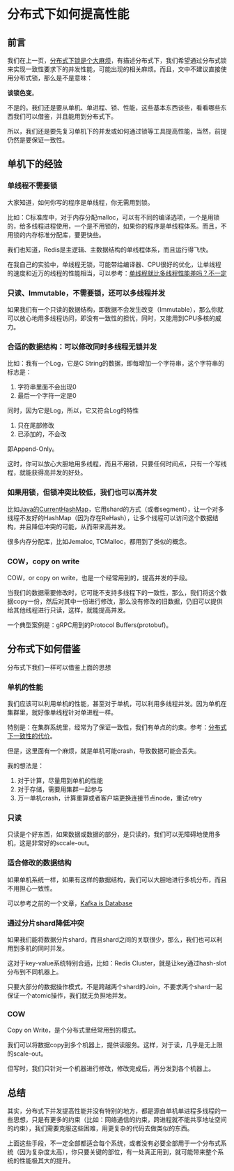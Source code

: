 # 分布式下如何提高性能

## 前言

我们在上一页，[分布式下锁是个大麻烦](lock-is-bad.md)，有描述分布式下，我们希望通过分布式锁来实现一致性要求下的并发性能，可能出现的相关麻烦。而且，文中不建议直接使用分布式锁，那么是不是意味：

**谈锁色变**。

不是的。我们还是要从单机、单进程、锁、性能，这些基本东西谈些，看看哪些东西我们可以借鉴，并且能用到分布式下。

所以，我们还是要先复习单机下的并发或如何通过锁等工具提高性能，当然，前提仍然是要保证一致性。

## 单机下的经验

### 单线程不需要锁

大家知道，如何你写的程序是单线程，你无需用到锁。

比如：C标准库中，对于内存分配malloc，可以有不同的编译选项，一个是用锁的，给多线程进程使用，一个是不用锁的，如果你的程序是单线程体系。而且，不用锁的内存标准分配库，要更快些。

我们也知道，Redis是主逻辑、主数据结构的单线程体系，而且运行得飞快。

在我自己的实验中，单线程无锁，可能带给编译器、CPU很好的优化，让单线程的速度和近万的线程的性能相当，可以参考：[单线程就比多线程性能差吗？不一定](https://zhuanlan.zhihu.com/p/397039359)

### 只读、Immutable，不需要锁，还可以多线程并发

如果我们有一个只读的数据结构，即数据不会发生改变（Immutable），那么你就可以放心地用多线程访问，即没有一致性的担忧，同时，又能用到CPU多核的威力。

### 合适的数据结构：可以修改同时多线程无锁并发

比如：我有一个Log，它是C String的数据，即每增加一个字符串，这个字符串的标志是：

1. 字符串里面不会出现0
2. 最后一个字符一定是0

同时，因为它是Log，所以，它又符合Log的特性

1. 只在尾部修改
2. 已添加的，不会改

即Append-Only。

这时，你可以放心大胆地用多线程，而且不用锁，只要任何时间点，只有一个写线程，就能获得高并发的好处。

### 如果用锁，但锁冲突比较低，我们也可以高并发

比如[Java的CurrentHashMap](https://dzone.com/articles/how-concurrenthashmap-works-internally-in-java)，它用shard的方式（或者segment），让一个对多线程不友好的HashMap（因为存在ReHash），让多个线程可以访问这个数据结构，并且降低冲突的可能，从而带来高并发。

很多内存分配库，比如Jemaloc, TCMalloc，都用到了类似的概念。

### COW，copy on write

COW，or copy on write，也是一个经常用到的，提高并发的手段。

当我们的数据需要修改时，它可能不支持多线程下的一致性，那么，我们将这个数据copy一份，然后对其中一份进行修改，那么没有修改的旧数据，仍旧可以提供给其他线程进行只读，这样，就能提高并发。

一个典型案例是：gRPC用到的Protocol Buffers(protobuf)。

## 分布式下如何借鉴

分布式下我们一样可以借鉴上面的思想

### 单机的性能

我们应该可以利用单机的性能，甚至对于单机，可以利用多线程并发。因为单机在集群里，就好像单线程针对单进程一样。

特别是：在集群系统里，经常为了保证一致性，我们有单点的约束。参考：[分布式下一致性的代价](cost-of-consistency.md)。

但是，这里面有一个麻烦，就是单机可能crash，导致数据可能会丢失。

我的想法是：

1. 对于计算，尽量用到单机的性能
2. 对于存储，需要用集群一起参与
3. 万一单机crash，计算重算或者客户端更换连接节点node，重试retry

### 只读

只读是个好东西，如果数据或数据的部分，是只读的，我们可以无障碍地使用多机，这是非常好的sccale-out。

### 适合修改的数据结构

如果单机系统一样，如果有这样的数据结构，我们可以大胆地进行多机分布，而且不用担心一致性。

可以参考之前的一个文章，[Kafka is Database](https://zhuanlan.zhihu.com/p/392645152)

### 通过分片shard降低冲突

如果我们能将数据分片shard，而且shard之间的关联很少，那么，我们也可以利用到多机的同时并发。

这对于key-value系统特别合适，比如：Redis Cluster，就是让key通过hash-slot分布到不同机器上。

只要大部分的数据操作模式，不是跨越两个shard的Join，不要求两个shard一起保证一个atomic操作，我们就无负担地并发。

### COW

Copy on Write，是个分布式里经常用到的模式。

我们可以将数据copy到多个机器上，提供读服务。这样，对于读，几乎是无上限的scale-out。

但写时，我们只针对一个机器进行修改，修改完成后，再分发到各个机器上。

## 总结

其实，分布式下并发提高性能并没有特别的地方，都是源自单机单进程多线程的一些思想，只是有更多的约束（比如：网络通信的约束，跨进程就不能共享地址空间的约束），我们需要克服这些困难，用更复杂的代码去做类似的东西。

上面这些手段，不一定全部都适合每个系统，或者没有必要全部用于一个分布式系统（因为复杂度太高），你只要关键的部位，有一处真正用到，就可能带来整个系统的性能极其大的提升。